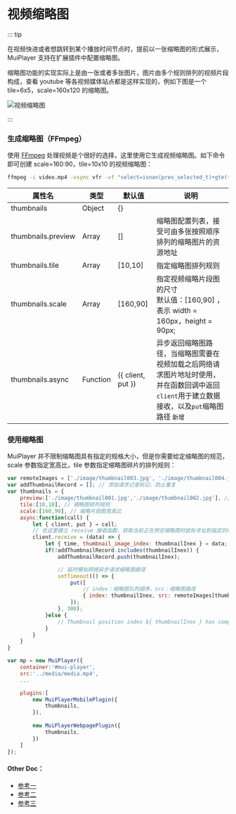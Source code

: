 # 视频缩略图

::: tip

在视频快进或者想跳转到某个播放时间节点时，提前以一张缩略图的形式展示，MuiPlayer 支持在扩展插件中配置缩略图。

缩略图功能的实现实际上是由一张或者多张图片，图片由多个规则排列的视频片段构成，查看 youtube 等各视频媒体站点都是这样实现的，例如下图是一个 tile=6x5，scale=160x120 的缩略图。 

<img src="https://muiplayer.oss-cn-shanghai.aliyuncs.com/static/image/thumbnails_preview.png" class="zoom-custom-imgs" alt="视频缩略图"/>

:::



### 生成缩略图（FFmpeg）

使用 [FFmpeg](http://ffmpeg.org/) 处理视频是个很好的选择，这里使用它生成视频缩略图。如下命令即可创建 scale=160:90，tile=10x10 的视频缩略图：

```sh
ffmpeg -i video.mp4 -vsync vfr -vf "select=isnan(prev_selected_t)+gte(t-prev_selected_t\,1),scale=160:90,tile=10x10" -qscale:v 3 "output%03d.jpg"
```

| 属性名             | 类型     | 默认值            | 说明                                                         |
| ------------------ | -------- | ----------------- | ------------------------------------------------------------ |
| thumbnails         | Object   | {}                |                                                              |
| thumbnails.preview | Array    | []                | 缩略图配置列表，接受可由多张按照顺序排列的缩略图片的资源地址 |
| thumbnails.tile    | Array    | [10,10]           | 指定缩略图排列规则                                           |
| thumbnails.scale   | Array    | [160,90]          | 指定视频缩略片段图的尺寸<br/>默认值：[160,90] ，表示 width = 160px，height = 90px; |
| thumbnails.async   | Function | ({ client, put }) | 异步返回缩略图路径，当缩略图需要在视频加载之后网络请求图片地址时使用，并在函数回调中返回`client`用于建立数据接收，以及`put`缩略图路径 `新增` |



### 使用缩略图

MuiPlayer 并不限制缩略图具有指定的规格大小，但是你需要给定缩略图的规范，scale 参数指定宽高比，tile 参数指定缩略图碎片的排列规则：

```javascript
var remoteImages = ['./image/thumbnail003.jpg', './image/thumbnail004.jpg']; // 测试的远程路径
var addThumbnailRecord = []; // 添加请求记录标记，防止重复
var thumbnails = {
    preview:['./image/thumbnail001.jpg','./image/thumbnail002.jpg'], // 缩略图配置地址
    tile:[10,10], // 缩略图排列规则
    scale:[160,90], // 缩略片段图宽高比 
    async:function(call) {
        let { client, put } = call;
        // 在这里建立 receive 接收函数，获取当前正在预览缩略图时鼠标寻址到指定的时间(秒) 和 preview index，并通过回调函数返回数据；
        client.receive = (data) => {
            let { time, thumbnail_image_index: thumbnailInex } = data;
            if(!addThumbnailRecord.includes(thumbnailInex)) {
                addThumbnailRecord.push(thumbnailInex);

                // 延时模拟网络异步请求缩略图路径
                setTimeout(() => {
                    put([
                        // index：缩略图队列顺序，src：缩略图路径
                        { index: thumbnailInex, src: remoteImages[thumbnailInex]},
                    ]);
                }, 300);
            }else {
                // Thumbnail position index ${ thumbnailInex } has complete request
            }
        }
    }
}

var mp = new MuiPlayer({
    container:'#mui-player',
    src:'../media/media.mp4',
    ...

    plugins:[
        new MuiPlayerMobilePlugin({
            thumbnails,
        }),
            
        new MuiPlayerWebpagePlugin({
            thumbnails,
        })
    ]
});
```



#### Other Doc：

- [参考一](https://www.bogotobogo.com/FFMpeg/ffmpeg_select_scene_change_keyframes_tile_Creating_a_mosaic_of_screenshots_from_a_movie.php)
- [参考二](https://superuser.com/questions/538112/meaningful-thumbnails-for-a-video-using-ffmpeg)
- [参考三](https://askubuntu.com/questions/377579/how-can-i-use-ffmpeg-to-output-a-screenshot-gallery-mosaic)
